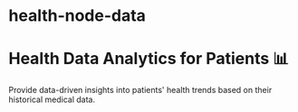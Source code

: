 # health-node-data

# Health Data Analytics for Patients 📊

Provide data-driven insights into patients' health trends based on their historical medical data.

